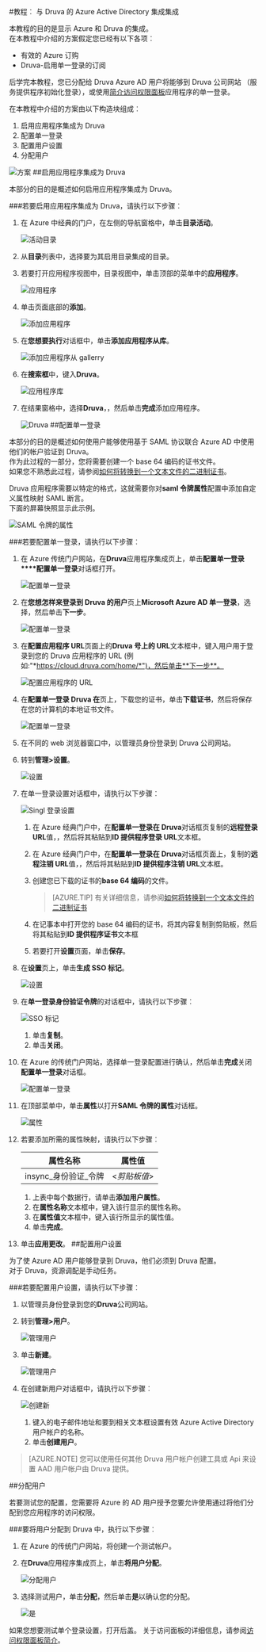 <properties 
    pageTitle="教程︰ Azure Active Directory 集成集成与 Druva |Microsoft Azure" 
    description="了解如何使用 Druva Azure Active Directory 以启用单一登录、 自动化资源调配，以及更多 ！" 
    services="active-directory" 
    authors="jeevansd"  
    documentationCenter="na" 
    manager="femila"/>
<tags 
    ms.service="active-directory" 
    ms.devlang="na" 
    ms.topic="article" 
    ms.tgt_pltfrm="na" 
    ms.workload="identity" 
    ms.date="09/29/2016" 
    ms.author="jeedes" />

#<a name="tutorial-azure-active-directory-integration-integration-with-druva"></a>教程︰ 与 Druva 的 Azure Active Directory 集成集成

本教程的目的是显示 Azure 和 Druva 的集成。  
在本教程中介绍的方案假定您已经有以下各项︰

-   有效的 Azure 订购
-   Druva-启用单一登录的订阅

后学完本教程，您已分配给 Druva Azure AD 用户将能够到 Druva 公司网站 （服务提供程序初始化登录），或使用[简介访问权限面板](active-directory-saas-access-panel-introduction.md)应用程序的单一登录。

在本教程中介绍的方案由以下构造块组成︰

1.  启用应用程序集成为 Druva
2.  配置单一登录
3.  配置用户设置
4.  分配用户

![方案](./media/active-directory-saas-druva-tutorial/IC795084.png "方案")
##<a name="enabling-the-application-integration-for-druva"></a>启用应用程序集成为 Druva

本部分的目的是概述如何启用应用程序集成为 Druva。

###<a name="to-enable-the-application-integration-for-druva-perform-the-following-steps"></a>若要启用应用程序集成为 Druva，请执行以下步骤︰

1.  在 Azure 中经典的门户，在左侧的导航窗格中，单击**目录活动**。

    ![活动目录](./media/active-directory-saas-druva-tutorial/IC700993.png "活动目录")

2.  从**目录**列表中，选择要为其启用目录集成的目录。

3.  若要打开应用程序视图中，目录视图中，单击顶部的菜单中的**应用程序**。

    ![应用程序](./media/active-directory-saas-druva-tutorial/IC700994.png "应用程序")

4.  单击页面底部的**添加**。

    ![添加应用程序](./media/active-directory-saas-druva-tutorial/IC749321.png "添加应用程序")

5.  在**您想要执行**对话框中，单击**添加应用程序从库**。

    ![添加应用程序从 gallerry](./media/active-directory-saas-druva-tutorial/IC749322.png "添加应用程序从 gallerry")

6.  在**搜索框**中，键入**Druva**。

    ![应用程序库](./media/active-directory-saas-druva-tutorial/IC795085.png "应用程序库")

7.  在结果窗格中，选择**Druva**，，然后单击**完成**添加应用程序。

    ![Druva](./media/active-directory-saas-druva-tutorial/IC795086.png "Druva")
##<a name="configuring-single-sign-on"></a>配置单一登录

本部分的目的是概述如何使用户能够使用基于 SAML 协议联合 Azure AD 中使用他们的帐户验证到 Druva。  
作为此过程的一部分，您将需要创建一个 base 64 编码的证书文件。  
如果您不熟悉此过程，请参阅[如何将转换到一个文本文件的二进制证书](http://youtu.be/PlgrzUZ-Y1o)。

Druva 应用程序需要以特定的格式，这就需要你对**saml 令牌属性**配置中添加自定义属性映射 SAML 断言。  
下面的屏幕快照显示此示例。

![SAML 令牌的属性](./media/active-directory-saas-druva-tutorial/IC795087.png "SAML 令牌的属性")

###<a name="to-configure-single-sign-on-perform-the-following-steps"></a>若要配置单一登录，请执行以下步骤︰

1.  在 Azure 传统门户网站，在**Druva**应用程序集成页上，单击**配置单一登录****配置单一登录**对话框打开。

    ![配置单一登录](./media/active-directory-saas-druva-tutorial/IC795027.png "配置单一登录")

2.  在**您想怎样来登录到 Druva 的用户**页上**Microsoft Azure AD 单一登录**，选择，然后单击**下一步**。

    ![配置单一登录](./media/active-directory-saas-druva-tutorial/IC795088.png "配置单一登录")

3.  在**配置应用程序 URL**页面上的**Druva 号上的 URL**文本框中，键入用户用于登录到您的 Druva 应用程序的 URL (例如:"*https://cloud.druva.com/home/*")，然后单击**下一步**。

    ![配置应用程序的 URL](./media/active-directory-saas-druva-tutorial/IC795089.png "配置应用程序的 URL")

4.  在**配置单一登录 Druva 在**页上，下载您的证书，单击**下载证书**，然后将保存在您的计算机的本地证书文件。

    ![配置单一登录](./media/active-directory-saas-druva-tutorial/IC795090.png "配置单一登录")

5.  在不同的 web 浏览器窗口中，以管理员身份登录到 Druva 公司网站。

6.  转到**管理\>设置**。

    ![设置](./media/active-directory-saas-druva-tutorial/IC795091.png "设置")

7.  在单一登录设置对话框中，请执行以下步骤︰

    ![Singl 登录设置](./media/active-directory-saas-druva-tutorial/IC795092.png "Singl 登录设置")

    1.  在 Azure 经典门户中，在**配置单一登录在 Druva**对话框页复制的**远程登录 URL**值，，然后将其粘贴到**ID 提供程序登录 URL**文本框。
    2.  在 Azure 经典门户中，在**配置单一登录在 Druva**对话框页面上，复制的**远程注销 URL**值，，然后将其粘贴到**ID 提供程序注销 URL**文本框。
    3.  创建您已下载的证书的**base 64 编码**的文件。  

        >[AZURE.TIP] 有关详细信息，请参阅[如何将转换到一个文本文件的二进制证书](http://youtu.be/PlgrzUZ-Y1o)

    4.  在记事本中打开您的 base 64 编码的证书，将其内容复制到剪贴板，然后将其粘贴到**ID 提供程序证书**文本框
    5.  若要打开**设置**页面，单击**保存**。

8.  在**设置**页上，单击**生成 SSO 标记**。

    ![设置](./media/active-directory-saas-druva-tutorial/IC795093.png "设置")

9.  在**单一登录身份验证令牌**的对话框中，请执行以下步骤︰

    ![SSO 标记](./media/active-directory-saas-druva-tutorial/IC795094.png "SSO 标记")

    1.  单击**复制**。
    2.  单击**关闭**。

10. 在 Azure 的传统门户网站，选择单一登录配置进行确认，然后单击**完成**关闭**配置单一登录**对话框。

    ![配置单一登录](./media/active-directory-saas-druva-tutorial/IC795095.png "配置单一登录")

11. 在顶部菜单中，单击**属性**以打开**SAML 令牌的属性**对话框。

    ![属性](./media/active-directory-saas-druva-tutorial/IC795096.png "属性")

12. 若要添加所需的属性映射，请执行以下步骤︰

  	|属性名称|属性值|
  	|---|---|
  	|insync\_身份验证\_令牌|<*剪贴板值*>|

    1.  上表中每个数据行，请单击**添加用户属性**。
    2.  在**属性名称**文本框中，键入该行显示的属性名称。
    3.  在**属性值**文本框中，键入该行所显示的属性值。
    4.  单击**完成**。

13. 单击**应用更改**。
##<a name="configuring-user-provisioning"></a>配置用户设置

为了使 Azure AD 用户能够登录到 Druva，他们必须到 Druva 配置。  
对于 Druva，资源调配是手动任务。

###<a name="to-configure-user-provisioning-perform-the-following-steps"></a>若要配置用户设置，请执行以下步骤︰

1.  以管理员身份登录到您的**Druva**公司网站。

2.  转到**管理\>用户**。

    ![管理用户](./media/active-directory-saas-druva-tutorial/IC795097.png "管理用户")

3.  单击**新建**。

    ![管理用户](./media/active-directory-saas-druva-tutorial/IC795098.png "管理用户")

4.  在创建新用户对话框中，请执行以下步骤︰

    ![创建新](./media/active-directory-saas-druva-tutorial/IC795099.png "创建新")

    1.  键入的电子邮件地址和要到相关文本框设置有效 Azure Active Directory 用户帐户的名称。
    2.  单击**创建用户**。

>[AZURE.NOTE] 您可以使用任何其他 Druva 用户帐户创建工具或 Api 来设置 AAD 用户帐户由 Druva 提供。

##<a name="assigning-users"></a>分配用户

若要测试您的配置，您需要将 Azure 的 AD 用户授予您要允许使用通过将他们分配到您应用程序的访问权限。

###<a name="to-assign-users-to-druva-perform-the-following-steps"></a>要将用户分配到 Druva 中，执行以下步骤︰

1.  在 Azure 的传统门户网站，将创建一个测试帐户。

2.  在**Druva**应用程序集成页上，单击**将用户分配**。

    ![分配用户](./media/active-directory-saas-druva-tutorial/IC795100.png "分配用户")

3.  选择测试用户，单击**分配**，然后单击**是**以确认您的分配。

    ![是](./media/active-directory-saas-druva-tutorial/IC767830.png "是")

如果您想要测试单个登录设置，打开后盖。 关于访问面板的详细信息，请参阅[访问权限面板简介](active-directory-saas-access-panel-introduction.md)。
